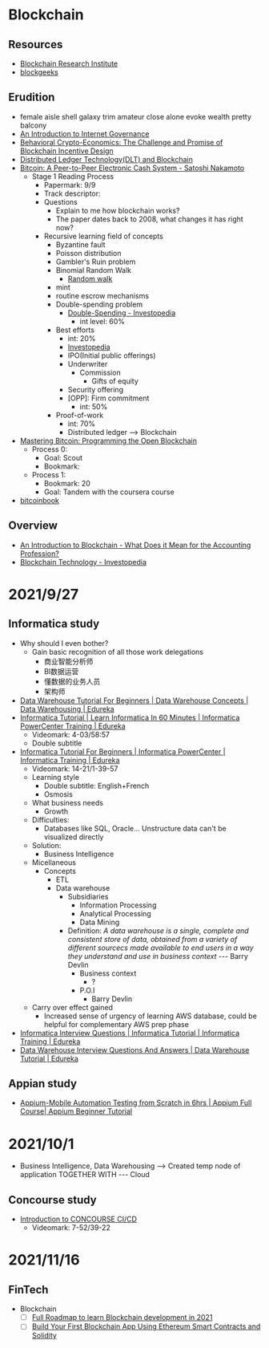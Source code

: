 # Blockchain
## Resources
- [Blockchain Research Institute](https://www.blockchainresearchinstitute.org/)
- [blockgeeks](https://blockgeeks.com/guides/what-is-blockchain-technology/)
## Erudition
- female aisle shell galaxy trim amateur close alone evoke wealth pretty balcony
- [An Introduction to Internet Governance](https://www.ncc.gov.ng/docman-main/internet-governance/610-introduction-to-internet-governance/file)
- [Behavioral Crypto-Economics: The Challenge and Promise of Blockchain Incentive Design](https://medium.com/lunar-ventures/behavioral-crypto-economics-6d8befbf2175)
- [Distributed Ledger Technology(DLT) and Blockchain](https://openknowledge.worldbank.org/bitstream/handle/10986/29053/WP-PUBLIC-Distributed-Ledger-Technology-and-Blockchain-Fintech-Notes.pdf?sequence=5)
- [Bitcoin: A Peer-to-Peer Electronic Cash System - Satoshi Nakamoto](https://bitcoin.org/bitcoin.pdf)
  - Stage 1 Reading Process
    - Papermark: 9/9
    - Track descriptor:
    - Questions
      - Explain to me how blockchain works?
      - The paper dates back to 2008, what changes it has right now?
    - Recursive learning field of concepts
      - Byzantine fault
      - Poisson distribution
      - Gambler's Ruin problem
      - Binomial Random Walk
        - [Random walk](https://en.wikipedia.org/wiki/Random_walk)
      - mint
      - routine escrow mechanisms
      - Double-spending problem
        - [Double-Spending - Investopedia](https://www.investopedia.com/terms/d/doublespending.asp)
          - int level: 60%
      - Best efforts
        - int: 20%
        - [Investopedia](https://www.investopedia.com/terms/b/bestefforts.asp)
        - IPO(Initial public offerings)
        - Underwriter
          - Commission
            - Gifts of equity
        - Security offering
        - \[OPP\]: Firm commitment
          - int: 50%
      - Proof-of-work
        - int: 70%
        - Distributed ledger --> Blockchain
- [Mastering Bitcoin: Programming the Open Blockchain](https://unglueit-files.s3.amazonaws.com/ebf/05db7df4f31840f0a873d6ea14dcc28d.pdf)
  - Process 0:
    - Goal: Scout
    - Bookmark: 
  - Process 1:
    - Bookmark: 20
    - Goal: Tandem with the coursera course
- [bitcoinbook](https://github.com/bitcoinbook/bitcoinbook)
## Overview
- [An Introduction to Blockchain - What Does it Mean for the Accounting Profession?](https://www.cpajournal.com/2021/08/18/an-introduction-to-blockchain/)
- [Blockchain Technology - Investopedia](https://www.investopedia.com/blockchain-technology-4689758)
# 2021/9/27
## Informatica study
- Why should I even bother?
  - Gain basic recognition of all those work delegations
    - 商业智能分析师
    - BI数据运营
    - 懂数据的业务人员
    - 架构师
- [Data Warehouse Tutorial For Beginners | Data Warehouse Concepts | Data Warehousing | Edureka](https://www.youtube.com/watch?v=J326LIUrZM8)
- [Informatica Tutorial | Learn Informatica In 60 Minutes | Informatica PowerCenter Training | Edureka](https://www.youtube.com/watch?v=3scD3llibJA)
  - Videomark: 4-03/58:57
  - Double subtitle
- [Informatica Tutorial For Beginners | Informatica PowerCenter | Informatica Training | Edureka](https://www.youtube.com/watch?v=u6oLXidGoqs)
  - Videomark: 14-21/1-39-57
  - Learning style
    - Double subtitle: English+French
    - Osmosis
  - What business needs
    - Growth
  - Difficulties:
    - Databases like SQL, Oracle... Unstructure data can't be visualized directly
  - Solution:
    - Business Intelligence
  - Micellaneous
    - Concepts
      - ETL
      - Data warehouse
        - Subsidiaries
          - Information Processing
          - Analytical Processing
          - Data Mining
        - Definition: *A data warehouse is a single, complete and consistent store of data, obtained from a variety of different sourcecs made available to end users in a way they understand and use in business context* --- Barry Devlin
          - Business context
            - ?
          - P.O.I
            - Barry Devlin
  - Carry over effect gained
    - Increased sense of urgency of learning AWS database, could be helpful for complementary AWS prep phase
- [Informatica Interview Questions | Informatica Tutorial | Informatica Training | Edureka](https://www.youtube.com/watch?v=GYY7ns8oVhI)
- [Data Warehouse Interview Questions And Answers | Data Warehouse Tutorial | Edureka](https://www.youtube.com/watch?v=9gOw3joU4a8)
## Appian study
- [Appium-Mobile Automation Testing from Scratch in 6hrs | Appium Full Course| Appium Beginner Tutorial](https://www.youtube.com/watch?v=p7CGvFivrts)


# 2021/10/1
- Business Intelligence, Data Warehousing --> Created temp node of application TOGETHER WITH --- Cloud
## Concourse study
- [Introduction to CONCOURSE CI/CD](https://www.youtube.com/watch?v=JYtJdY_OVLw)
  - Videomark: 7-52/39-22


# 2021/11/16
## FinTech
- Blockchain
  - [ ] [Full Roadmap to learn Blockchain development in 2021](https://www.youtube.com/watch?v=ci_AIMCF-HA)
  - [ ] [Build Your First Blockchain App Using Ethereum Smart Contracts and Solidity](https://www.youtube.com/watch?v=coQ5dg8wM2o)